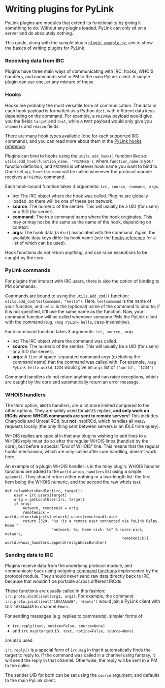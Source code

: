 # Writing plugins for PyLink

PyLink plugins are modules that extend its functionality by giving it something to do. Without any plugins loaded, PyLink can only sit on a server and do absolutely nothing.

This guide, along with the sample plugin [`plugin_example.py`](plugin_example.py), aim to show the basics of writing plugins for PyLink.

### Receiving data from IRC

Plugins have three main ways of communicating with IRC: hooks, WHOIS handlers, and commands sent in PM to the main PyLink client. A simple plugin can use one, or any mixture of these.

### Hooks

Hooks are probably the most versatile form of communication. The data in each hook payload is formatted as a Python `dict`, with different data keys depending on the command.
For example, a `PRIVMSG` payload would give you the fields `target` and `text`, while a `PART` payload would only give you `channels` and `reason` fields.

There are many hook types available (one for each supported IRC command), and you can read more about them in the [PyLink hooks reference](hooks-reference.md).

Plugins can bind to hooks using the `utils.add_hook()` function like so: `utils.add_hook(function_name, 'PRIVMSG')`, where `function_name` is your function definition, and `PRIVMSG` is whatever hook name you want to bind to. Once set up, `function_name` will be called whenever the protocol module receives a `PRIVMSG` command.

Each hook-bound function takes 4 arguments: `irc, source, command, args`.
- **irc**: The IRC object where the hook was called. Plugins are globally loaded, so there will be one of these per network.
- **source**: The numeric of the sender. This will usually be a UID (for users) or a SID (for server).
- **command**: The true command name where the hook originates. This may or may not be the same as the name of the hook, depending on context.
- **args**: The hook data (a `dict`) associated with the command. Again, the available data keys differ by hook name
(see the [hooks reference](hooks-reference.md) for a list of which can be used).

Hook functions do not return anything, and can raise exceptions to be caught by the core.

### PyLink commands

For plugins that interact with IRC users, there is also the option of binding to PM commands.

Commands are bound to using the `utils.add_cmd()` function: `utils.add_cmd(testcommand, "hello")`. Here, `testcommand` is the name of your function, and `hello` is the (optional) name of the command to bind to; if it is not specified, it'll use the same name as the function.
Now, your command function will be called whenever someone PMs the PyLink client with the command (e.g. `/msg PyLink hello`, case-insensitive).

Each command function takes 3 arguments: `irc, source, args`.
- **irc**: The IRC object where the command was called.
- **source**: The numeric of the sender. This will usually be a UID (for users) or a SID (for server).
- **args**: A `list` of space-separated command args (excluding the command name) that the command was called with. For example, `/msg PyLink hello world 1234` would give an `args` list of `['world', '1234']`

Command handlers do not return anything and can raise exceptions, which are caught by the core and automatically return an error message.

### WHOIS handlers

The third option, `WHOIS` handlers, are a lot more limited compared to the other options. They are solely used for `WHOIS` replies, **and only work on IRCds where WHOIS commands are sent to remote servers!** This includes Charybdis and UnrealIRCd, but **not** InspIRCd, which handles all `WHOIS` requests locally (the only thing sent between servers is an IDLE time query).

WHOIS replies are special in that any plugins wishing to add lines to a WHOIS reply must do so after the regular WHOIS lines (handled by the core), but before a special "End of WHOIS" line. This means that the regular hooks mechanism, which are only called after core handling, doesn't work here.

An example of a plugin WHOIS handler is in the relay plugin. WHOIS handler functions are added to the `world.whois_handlers` list using a simple `append()`. They should return either nothing or a two-length list: the first item being the WHOIS numeric, and the second the raw whois text.

```
def relayWhoisHandler(irc, target):
    user = irc.users[target]
    orig = getLocalUser(irc, target)
    if orig:
        network, remoteuid = orig
        remotenick = world.networkobjects[network].users[remoteuid].nick
        return [320, "%s :is a remote user connected via PyLink Relay. Home "
                     "network: %s; Home nick: %s" % (user.nick, network,
                                                     remotenick)]
world.whois_handlers.append(relayWhoisHandler)
```

### Sending data to IRC

Plugins receive data from the underlying protocol module, and communicate back using outgoing [command functions](pmodule-spec.md) implemented by the protocol module. They should *never* send raw data directly back to IRC, because that wouldn't be portable across different IRCds.

These functions are usually called in this fashion: `irc.proto.abcdClient(arg1, arg2)`. For example, the command `irc.proto.joinClient('10XAAAAAB', '#bots')` would join a PyLink client with UID `10XAAAAAB` to channel `#bots`.

For sending messages (e.g. replies to commands), simpler forms of:

- `irc.reply(text, notice=False, source=None)`
- and `irc.msg(targetUID, text, notice=False, source=None)`

are also used.

`irc.reply()` is a special form of `irc.msg` in that it automatically finds the target to reply to. If the command was called in a channel using fantasy, it will send the reply in that channel. Otherwise, the reply will be sent in a PM to the caller.

The sender UID for both can be set using the `source` argument, and defaults to the main PyLink client.
